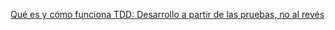 [Qué es y cómo funciona TDD: Desarrollo a partir de las pruebas, no al revés](https://platzi.com/blog/que-es-y-como-funciona-tdd/)
